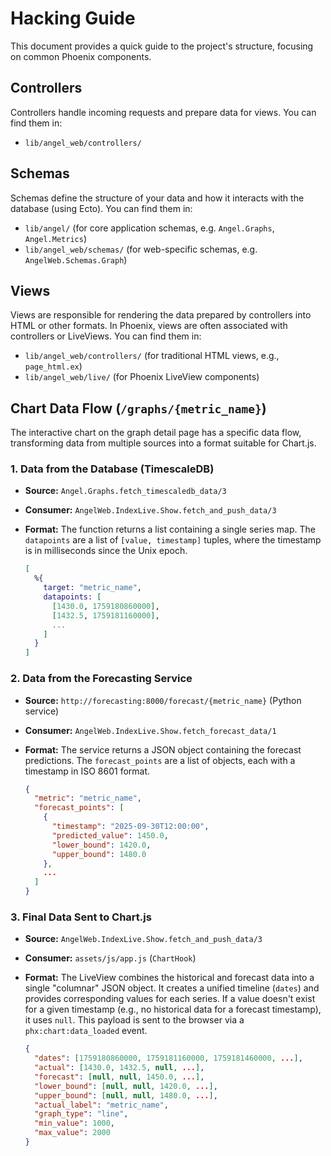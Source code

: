 # Hacking Guide

This document provides a quick guide to the project's structure, focusing on common Phoenix components.

## Controllers

Controllers handle incoming requests and prepare data for views.
You can find them in:

- `lib/angel_web/controllers/`

## Schemas

Schemas define the structure of your data and how it interacts with the database (using Ecto).
You can find them in:

- `lib/angel/` (for core application schemas, e.g. `Angel.Graphs`, `Angel.Metrics`)
- `lib/angel_web/schemas/` (for web-specific schemas, e.g. `AngelWeb.Schemas.Graph`)

## Views

Views are responsible for rendering the data prepared by controllers into HTML or other formats.
In Phoenix, views are often associated with controllers or LiveViews. You can find them in:

- `lib/angel_web/controllers/` (for traditional HTML views, e.g., `page_html.ex`)
- `lib/angel_web/live/` (for Phoenix LiveView components)

## Chart Data Flow (`/graphs/{metric_name}`)

The interactive chart on the graph detail page has a specific data flow, transforming data from multiple sources into a format suitable for Chart.js.

### 1. Data from the Database (TimescaleDB)

- **Source:** `Angel.Graphs.fetch_timescaledb_data/3`
- **Consumer:** `AngelWeb.IndexLive.Show.fetch_and_push_data/3`
- **Format:** The function returns a list containing a single series map. The `datapoints` are a list of `[value, timestamp]` tuples, where the timestamp is in milliseconds since the Unix epoch.

    ```elixir
    [
      %{
        target: "metric_name",
        datapoints: [
          [1430.0, 1759180860000],
          [1432.5, 1759181160000],
          ...
        ]
      }
    ]
    ```

### 2. Data from the Forecasting Service

- **Source:** `http://forecasting:8000/forecast/{metric_name}` (Python service)
- **Consumer:** `AngelWeb.IndexLive.Show.fetch_forecast_data/1`
- **Format:** The service returns a JSON object containing the forecast predictions. The `forecast_points` are a list of objects, each with a timestamp in ISO 8601 format.

    ```json
    {
      "metric": "metric_name",
      "forecast_points": [
        {
          "timestamp": "2025-09-30T12:00:00",
          "predicted_value": 1450.0,
          "lower_bound": 1420.0,
          "upper_bound": 1480.0
        },
        ...
      ]
    }
    ```

### 3. Final Data Sent to Chart.js

- **Source:** `AngelWeb.IndexLive.Show.fetch_and_push_data/3`
- **Consumer:** `assets/js/app.js` (`ChartHook`)
- **Format:** The LiveView combines the historical and forecast data into a single "columnar" JSON object. It creates a unified timeline (`dates`) and provides corresponding values for each series. If a value doesn't exist for a given timestamp (e.g., no historical data for a forecast timestamp), it uses `null`. This payload is sent to the browser via a `phx:chart:data_loaded` event.

    ```json
    {
      "dates": [1759180860000, 1759181160000, 1759181460000, ...],
      "actual": [1430.0, 1432.5, null, ...],
      "forecast": [null, null, 1450.0, ...],
      "lower_bound": [null, null, 1420.0, ...],
      "upper_bound": [null, null, 1480.0, ...],
      "actual_label": "metric_name",
      "graph_type": "line",
      "min_value": 1000,
      "max_value": 2000
    }
    ```